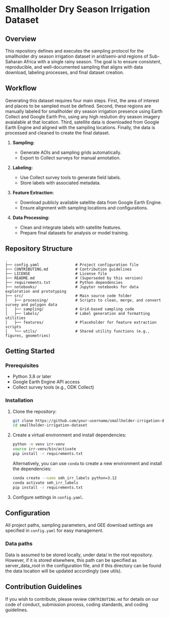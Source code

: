 # Smallholder Dry Season Irrigation Dataset

## Overview
This repository defines and executes the sampling protocol for the smallholder dry season irrigation dataset in arid/semi-arid regions of Sub-Saharan Africa with a single rainy season. The goal is to ensure consistent, reproducible, and well-documented sampling that aligns with data download, labeling processes, and final dataset creation.

## Workflow
Generating this dataset requires four main steps. First, the area of interest and places to be sampled must be defined. Second, these regions are manually labeled for smallholder dry season irrigation presence using Earth Collect and Google Earth Pro, using any high reslution dry season imagery avaialable at that location. Third, satellite data is downloaded from Google Earth Engine and aligned with the sampling locations. Finally, the data is processed and cleaned to create the final dataset.

1. **Sampling:**
   - Generate AOIs and sampling grids automatically.
   - Export to Collect surveys for manual annotation.

2. **Labeling:**
   - Use Collect survey tools to generate field labels.
   - Store labels with associated metadata.

3. **Feature Extraction:**
   - Download publicly available satellite data from Google Earth Engine.
   - Ensure alignment with sampling locations and configurations.

4. **Data Processing:**
   - Clean and integrate labels with satellite features.
   - Prepare final datasets for analysis or model training.

## Repository Structure
```
.
├── config.yaml                # Project configuration file
├── CONTRIBUTING.md            # Contribution guidelines
├── LICENSE                    # License file
├── README.md                  # (Superseded by this version)
├── requirements.txt           # Python dependencies
├── notebooks/                 # Jupyter notebooks for data exploration and prototyping
├── src/                       # Main source code folder
│   ├── processing/            # Scripts to clean, merge, and convert survey and polygon data
│   ├── sampling/              # Grid-based sampling code
│   ├── labels/                # Label generation and formatting utilities
│   ├── features/              # Placeholder for feature extraction scripts
│   └── utils/                 # Shared utility functions (e.g., figures, geometries)
```

## Getting Started

### Prerequisites
- Python 3.8 or later
- Google Earth Engine API access
- Collect survey tools (e.g., ODK Collect)

### Installation
1. Clone the repository:
   ```bash
   git clone https://github.com/your-username/smallholder-irrigation-dataset.git
   cd smallholder-irrigation-dataset
   ```
2. Create a virtual environment and install dependencies:
   ```bash
   python -m venv irr-venv
   source irr-venv/bin/activate
   pip install -r requirements.txt
   ```

   Alternatively, you can use `conda` to create a new environment and install the dependencies:
   ```bash
   conda create --name smh_irr_labels python=3.12
   conda activate smh_irr_labels
   pip install -r requirements.txt
   ```
3. Configure settings in `config.yaml`.

## Configuration
All project paths, sampling parameters, and GEE download settings are specified in `config.yaml` for easy management. 

### Data paths
Data is assumed to be stored locally, under data/ in the root repository. However, if it is stored elsewhere, this path can be specified as server_data_root in the configuration file, and if this directory can be found the data location will be updated accordingly (see utils).

## Contribution Guidelines
If you wish to contribute, please review `CONTRIBUTING.md` for details on our code of conduct, submission process, coding standards, and coding guidelines.
